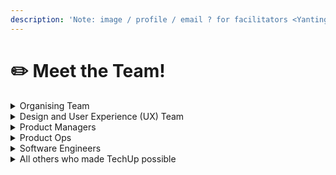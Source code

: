 ```yaml
---
description: 'Note: image / profile / email ? for facilitators <Yanting + Michelle>'
---
```


# ✏️ Meet the Team!

<details>

<summary>Organising Team</summary>

Main Facilitator: Patrick Pang ([patrick\_pang@tech.gov.sg](mailto:patrick\_pang@tech.gov.sg))

Programme Coordinator: Jeanette Tan ([jeanette\_tan@tech.gov.sg](mailto:jeanette\_tan@tech.gov.sg))

Curriculum: Chee Leong Loh ([loh\_chee\_leong@tech.gov.sg](mailto:loh\_chee\_leong@tech.gov.sg), Viola Balakrishnan ([viola\_balakrishnan@tech.gov.sg](mailto:viola\_balakrishnan@tech.gov.sg)), Sahas Sankaran ([sahas\_sankaran@tech.gov.sg](mailto:sahas\_sankaran@tech.gov.sg))

Learner Experience:  Jeanette Tan ([jeanette\_tan@tech.gov.sg](mailto:jeanette\_tan@tech.gov.sg)) , Tong Yanting ([tong\_yanting@tech.gov.sg](mailto:tong\_yanting@tech.gov.sg)),  Michelle Teo ([michelle\_teo@tech.gov.sg](mailto:michelle\_teo@tech.gov.sg))

Ops: Eugene Goh ([eugene\_goh@tech.gov.sg](mailto:eugene\_goh@tech.gov.sg)) , Deric Yeak ([deric\_yeak\_from.nus@tech.gov.sg](mailto:deric\_yeak\_from.nus@tech.gov.sg)), Jameela Kassim ([jameela\_kassim@tech.gov.sg](mailto:jameela\_kassim@tech.gov.sg)), Troy Toon ([troy\_toon\_from.forte@tech.gov.sg](mailto:troy\_toon\_from.forte@tech.gov.sg))&#x20;

</details>

<details>

<summary>Design and User Experience (UX) Team</summary>

* Mike Chen, Design Manager at OGP
* Darren Ng, Lead UX Researcher at OGP
* Fiona Pay, UX Researcher at OGP
* Rachael Koh, UX Writer at OGP
* Desmond Lui, Designer at OGP
* Alicia Chong, Designer at OGP
* Toby Gail, Designer at OGP
* Natalie Mae, Designer at OGP
* Stacey Tan, Designer at OGP
* Samantha Soh, Designer at OGP

</details>

<details>

<summary>Product Managers</summary>

* Lennard Lim
* Jan Donyada
* Biran Lee
* Hena Shah
* Jessendra Loke
* Kenneth Sng

</details>

<details>

<summary>Product Ops</summary>

* Samuel Koh, Head of Product Ops at OGP
* Clement Chia, Senior Product Ops Specialist
* Jackson Yap, Product Ops Specialist
* Shazli Shahril, Product Ops Specialist

</details>

<details>

<summary>Software Engineers</summary>

* Jasmine Lee, Software Engineer at GovTech
* Edwin Lim Zi Shen, Software Engineer at GovTech
* Jason Kam, Software Engineer at GovTech
* Rai Choo, Software Engineer at GovTech
* Nivian Lee, Software Engineer at GovTech
* Owyong Jinxuan, Software Engineer at GovTech
* Alwyn Tan, Senior Software Engineer at OGP
* Arshad Samad, Senior Software Engineer at OGP
* Oliver Chan, Senior Software Engineer
* Justyn Oh, Software Engineer at OGP
* Eugene Lim, Senior Software Engineer at OGP
* Cheri Ong, Software Engineer at OGP
* Qin Guan, Software Engineer at OGP

</details>

<details>

<summary>All others who made TechUp possible</summary>

* Open Government Products
* Infocomm Media Development Authority (IMDA)
* GovTech
* Ministry of Communications & Information (MCI)

</details>
